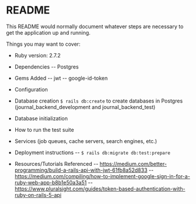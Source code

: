 # README

This README would normally document whatever steps are necessary to get the
application up and running.

Things you may want to cover:

- Ruby version: 2.7.2

- Dependencies
  -- Postgres

- Gems Added
  -- jwt
  -- google-id-token

- Configuration

- Database creation
  `$ rails db:create` to create databases in Postgres (journal_backend_development and journal_backend_test)

- Database initialization

- How to run the test suite

- Services (job queues, cache servers, search engines, etc.)

- Deployment instructions
  -- `$ rails db:migrate db:test:prepare`

- Resources/Tutorials Referenced
  -- https://medium.com/better-programming/build-a-rails-api-with-jwt-61fb8a52d833
  -- https://medium.com/compiling/how-to-implement-google-sign-in-for-a-ruby-web-app-b8b1e50a3a51
  -- https://www.pluralsight.com/guides/token-based-authentication-with-ruby-on-rails-5-api
